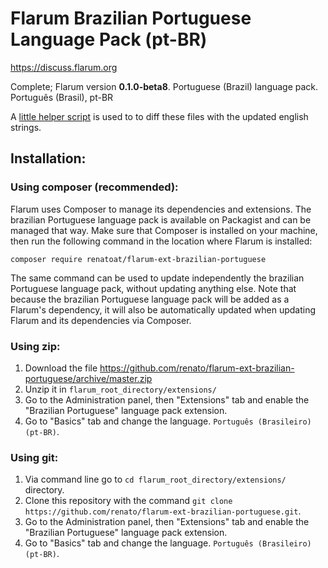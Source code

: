 # Flarum Brazilian Portuguese Language Pack (pt-BR)

https://discuss.flarum.org

Complete; Flarum version **0.1.0-beta8**. Portuguese (Brazil) language pack. Português (Brasil), pt-BR

A [little helper script](https://gist.github.com/renato/f584a99b6eb2a50a593b0f427616fbc7) is used to to diff these files with the updated english strings.

## Installation:

### Using composer (recommended):

Flarum uses Composer to manage its dependencies and extensions. The brazilian Portuguese language pack is available on Packagist and can be managed that way. Make sure that Composer is installed on your machine, then run the following command in the location where Flarum is installed:

`composer require renatoat/flarum-ext-brazilian-portuguese`

The same command can be used to update independently the brazilian Portuguese language pack, without updating anything else. Note that because the brazilian Portuguese language pack will be added as a Flarum's dependency, it will also be automatically updated when updating Flarum and its dependencies via Composer.

### Using zip:

1. Download the file https://github.com/renato/flarum-ext-brazilian-portuguese/archive/master.zip
2. Unzip it in `flarum_root_directory/extensions/`
3. Go to the Administration panel, then "Extensions" tab and enable the "Brazilian Portuguese" language pack extension.
4. Go to "Basics" tab and change the language. `Português (Brasileiro)(pt-BR)`.

### Using git:

1. Via command line go to `cd flarum_root_directory/extensions/` directory.
2. Clone this repository with the command `git clone https://github.com/renato/flarum-ext-brazilian-portuguese.git`.
3. Go to the Administration panel, then "Extensions" tab and enable the "Brazilian Portuguese" language pack extension.
4. Go to "Basics" tab and change the language. `Português (Brasileiro)(pt-BR)`.
